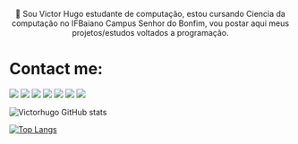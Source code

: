 <p align="center">🚀 Sou Victor Hugo estudante de computação, estou cursando Ciencia da computação no IFBaiano  Campus Senhor do Bonfim, vou postar aqui meus projetos/estudos voltados a programação.</p>
<h1>Contact me: </h1>
<a href="https://api.whatsapp.com/send?phone=5574991153953&text=Olá!"><img src="https://img.shields.io/badge/Whatsapp-DD2476?style=for-the-badge&logo=whatsapp&logoColor=white"/></a>
<a href="https://victorhugofny.github.io/"><img src="https://img.shields.io/badge/Portfolio-DD5000?style=for-the-badge&logo=github&logoColor=white"/></a>
<a href="mailto:victorhugofny@gmail.com?Subject=Meu%20contato&Body=Victor%20Hugo"><img src="https://img.shields.io/badge/gmail-DD1000?style=for-the-badge&logo=gmail&logoColor=white"/></a>
<a href="https://www.instagram.com/victorhugofny/"><img src="https://img.shields.io/badge/Instagram-DD2476?style=for-the-badge&logo=instagram&logoColor=white"/></a>
<a href="https://steamcommunity.com/id/HugoFUNNY/"><img src="https://img.shields.io/badge/steam-DD2476?style=for-the-badge&logo=steam&logoColor=white"/></a>
<a href="https://www.youtube.com/channel/UC0LxIVk-V0k6LsX_Z251iMw"><img src="https://img.shields.io/badge/Youtube-DD2000?style=for-the-badge&logo=youtube&logoColor=white"/></a> <img src="https://img.shields.io/youtube/channel/views/UC0LxIVk-V0k6LsX_Z251iMw?style=social"/>

![Victorhugo GitHub stats](https://github-readme-stats.vercel.app/api?username=victorhugofny&theme=dark&show_icons=true)

[![Top Langs](https://github-readme-stats.vercel.app/api/top-langs/?username=victorhugofny&theme=dar)](https://github.com/anuraghazra/github-readme-stats)

